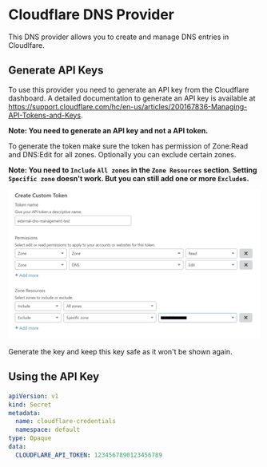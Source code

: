 # Cloudflare DNS Provider

This DNS provider allows you to create and manage DNS entries in Cloudlfare. 

## Generate API Keys

To use this provider you need to generate an API key from the Cloudflare dashboard.
A detailed documentation to generate an API key is available at 
https://support.cloudflare.com/hc/en-us/articles/200167836-Managing-API-Tokens-and-Keys.

**Note: You need to generate an API key and not a API token.**

To generate the token make sure the token has permission of Zone:Read and DNS:Edit for 
all zones. Optionally you can exclude certain zones.

**Note: You need to `Include` `All zones` in the `Zone Resources` section. Setting 
`Specific zone` doesn't work. But you can still add one or more `Exclude`s.**

![API token creation](api-token-creation.png)

Generate the key and keep this key safe as it won't be shown again.

## Using the API Key

```yaml
apiVersion: v1
kind: Secret
metadata:
  name: cloudflare-credentials
  namespace: default
type: Opaque
data:
  CLOUDFLARE_API_TOKEN: 1234567890123456789
``` 